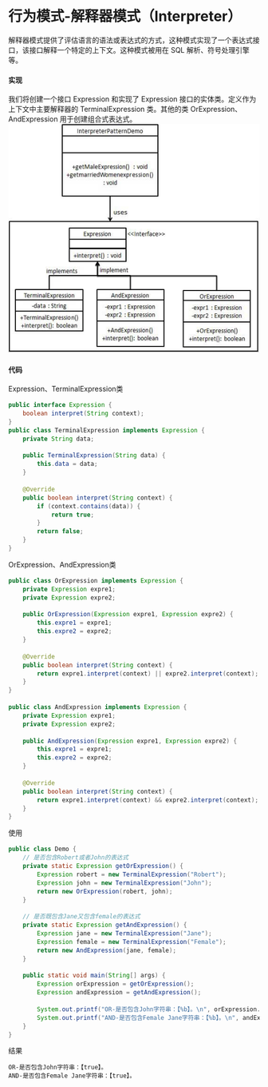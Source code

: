 # 行为模式-解释器模式（Interpreter）
解释器模式提供了评估语言的语法或表达式的方式，这种模式实现了一个表达式接口，该接口解释一个特定的上下文。这种模式被用在 SQL 解析、符号处理引擎等。
#### 实现
我们将创建一个接口 Expression 和实现了 Expression 接口的实体类。定义作为上下文中主要解释器的 TerminalExpression 类。其他的类 OrExpression、AndExpression 用于创建组合式表达式。
![](../../resources/interpreter.jpg)

#### 代码
Expression、TerminalExpression类  
```java
public interface Expression {
    boolean interpret(String context);
}
public class TerminalExpression implements Expression {
    private String data;

    public TerminalExpression(String data) {
        this.data = data;
    }

    @Override
    public boolean interpret(String context) {
        if (context.contains(data)) {
            return true;
        }
        return false;
    }
}
```
OrExpression、AndExpression类
```java
public class OrExpression implements Expression {
    private Expression expre1;
    private Expression expre2;

    public OrExpression(Expression expre1, Expression expre2) {
        this.expre1 = expre1;
        this.expre2 = expre2;
    }

    @Override
    public boolean interpret(String context) {
        return expre1.interpret(context) || expre2.interpret(context);
    }
}

public class AndExpression implements Expression {
    private Expression expre1;
    private Expression expre2;

    public AndExpression(Expression expre1, Expression expre2) {
        this.expre1 = expre1;
        this.expre2 = expre2;
    }

    @Override
    public boolean interpret(String context) {
        return expre1.interpret(context) && expre2.interpret(context);
    }
}

```
使用   
```java
public class Demo {
    // 是否包含Robert或者John的表达式
    private static Expression getOrExpression() {
        Expression robert = new TerminalExpression("Robert");
        Expression john = new TerminalExpression("John");
        return new OrExpression(robert, john);
    }

    // 是否既包含Jane又包含female的表达式
    private static Expression getAndExpression() {
        Expression jane = new TerminalExpression("Jane");
        Expression female = new TerminalExpression("Female");
        return new AndExpression(jane, female);
    }

    public static void main(String[] args) {
        Expression orExpression = getOrExpression();
        Expression andExpression = getAndExpression();

        System.out.printf("OR-是否包含John字符串：【%b】。\n", orExpression.interpret("John"));
        System.out.printf("AND-是否包含Female Jane字符串：【%b】。\n", andExpression.interpret("Female Jane"));
    }
}
```
结果 
```
OR-是否包含John字符串：【true】。
AND-是否包含Female Jane字符串：【true】。
```